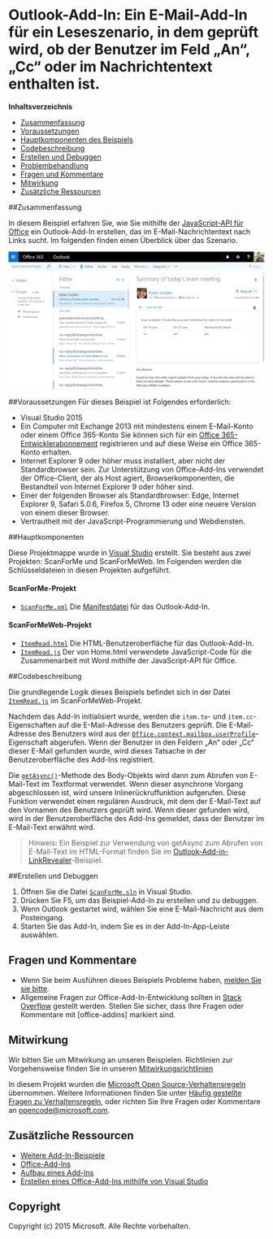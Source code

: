 # <a name="outlook-add-in-a-mail-add-in-for-a-read-scenario-that-checks-whether-the-user-is-mentioned-on-the-to-line-cc-line-or-body-of-an-email"></a>Outlook-Add-In: Ein E-Mail-Add-In für ein Leseszenario, in dem geprüft wird, ob der Benutzer im Feld „An“, „Cc“ oder im Nachrichtentext enthalten ist.

**Inhaltsverzeichnis**

* [Zusammenfassung](#summary)
* [Voraussetzungen](#prerequisites)
* [Hauptkomponenten des Beispiels](#components)
* [Codebeschreibung](#codedescription)
* [Erstellen und Debuggen](#build)
* [Problembehandlung](#troubleshooting)
* [Fragen und Kommentare](#questions)
* [Mitwirkung](#contribute)
* [Zusätzliche Ressourcen](#additional-resources)

<a name="summary"></a>
##<a name="summary"></a>Zusammenfassung

In diesem Beispiel erfahren Sie, wie Sie mithilfe der [JavaScript-API für Office](https://msdn.microsoft.com/library/b27e70c3-d87d-4d27-85e0-103996273298(v=office.15)) ein Outlook-Add-In erstellen, das im E-Mail-Nachrichtentext nach Links sucht. Im folgenden finden einen Überblick über das Szenario.

 ![](../readme-images/screenshot1.PNG)

<a name="prerequisites"></a>
##<a name="prerequisites"></a>Voraussetzungen
Für dieses Beispiel ist Folgendes erforderlich:  

  - Visual Studio 2015  
  - Ein Computer mit Exchange 2013 mit mindestens einem E-Mail-Konto oder einem Office 365-Konto Sie können sich für ein [Office 365-Entwicklerabonnement](https://aka.ms/devprogramsignup) registrieren und auf diese Weise ein Office 365-Konto erhalten.
  - Internet Explorer 9 oder höher muss installiert, aber nicht der Standardbrowser sein. Zur Unterstützung von Office-Add-Ins verwendet der Office-Client, der als Host agiert, Browserkomponenten, die Bestandteil von Internet Explorer 9 oder höher sind.
  - Einer der folgenden Browser als Standardbrowser: Edge, Internet Explorer 9, Safari 5.0.6, Firefox 5, Chrome 13 oder eine neuere Version von einem dieser Browser.
  - Vertrautheit mit der JavaScript-Programmierung und Webdiensten.

<a name="components"></a>
##<a name="key-components"></a>Hauptkomponenten

Diese Projektmappe wurde in [Visual Studio](https://msdn.microsoft.com/library/office/fp179827.aspx#Tools_CreatingWithVS) erstellt. Sie besteht aus zwei Projekten: ScanForMe und ScanForMeWeb. Im Folgenden werden die Schlüsseldateien in diesen Projekten aufgeführt. 
#### <a name="scanforme-project"></a>ScanForMe-Projekt

* [```ScanForMe.xml```](/ScanForMe/ScanForMeManifest/ScanForMe.xml) Die [Manifestdatei](https://dev.office.com/docs/add-ins/outlook/manifests/manifests) für das Outlook-Add-In.

#### <a name="scanformeweb-project"></a>ScanForMeWeb-Projekt

* [```ItemRead.html```](/ScanForMeWeb/ItemRead.html) Die HTML-Benutzeroberfläche für das Outlook-Add-In.
* [```ItemRead.js```](/ScanForMeWeb/ItemRead.js) Der von Home.html verwendete JavaScript-Code für die Zusammenarbeit mit Word mithilfe der JavaScript-API für Office. 


<a name="codedescription"></a>
##<a name="description-of-the-code"></a>Codebeschreibung

Die grundlegende Logik dieses Beispiels befindet sich in der Datei [```ItemRead.js```](/ScanForMeWeb/ItemRead.js) im ScanForMeWeb-Projekt. 

Nachdem das Add-In initialisiert wurde, werden die `item.to`- und `item.cc`-Eigenschaften auf die E-Mail-Adresse des Benutzers geprüft. Die E-Mail-Adresse des Benutzers wird aus der [```Office.context.mailbox.userProfile```](https://dev.office.com/reference/add-ins/outlook/Office.context.mailbox.userProfile)-Eigenschaft abgerufen. Wenn der Benutzer in den Feldern „An“ oder „Cc“ dieser E-Mail gefunden wurde, wird dieses Tatsache in der Benutzeroberfläche des Add-Ins registriert. 

Die [```getAsync()```](http://dev.office.com/reference/add-ins/outlook/Body)-Methode des Body-Objekts wird dann zum Abrufen von E-Mail-Text im Textformat verwendet. Wenn dieser asynchrone Vorgang abgeschlossen ist, wird unsere Inlinerückruffunktion aufgerufen. Diese Funktion verwendet einen regulären Ausdruck, mit dem der E-Mail-Text auf den Vornamen des Benutzers geprüft wird. Wenn dieser gefunden wird, wird in der Benutzeroberfläche des Add-Ins gemeldet, dass der Benutzer im E-Mail-Text erwähnt wird. 

>Hinweis: Ein Beispiel zur Verwendung von getAsync zum Abrufen von E-Mail-Text im HTML-Format finden Sie im [Outlook-Add-in-LinkRevealer](https://github.com/OfficeDev/Outlook-Add-in-LinkRevealer)-Beispiel. 


<a name="build"></a>
##<a name="build-and-debug"></a>Erstellen und Debuggen
1. Öffnen Sie die Datei [```ScanForMe.sln```](ScanForMe.sln) in Visual Studio.
2. Drücken Sie F5, um das Beispiel-Add-In zu erstellen und zu debuggen. 
3. Wenn Outlook gestartet wird, wählen Sie eine E-Mail-Nachricht aus dem Posteingang.
4. Starten Sie das Add-In, indem Sie es in der Add-In-App-Leiste auswählen.

<a name="questions"></a>
## <a name="questions-and-comments"></a>Fragen und Kommentare

- Wenn Sie beim Ausführen dieses Beispiels Probleme haben, [melden Sie sie bitte](https://github.com/OfficeDev/Outlook-Add-in-ScanForMe/issues).
- Allgemeine Fragen zur Office-Add-In-Entwicklung sollten in [Stack Overflow](http://stackoverflow.com/questions/tagged/office-addins) gestellt werden. Stellen Sie sicher, dass Ihre Fragen oder Kommentare mit [office-addins] markiert sind.


<a name="contribute"></a>
## <a name="contributing"></a>Mitwirkung ##
Wir bitten Sie um Mitwirkung an unseren Beispielen. Richtlinien zur Vorgehensweise finden Sie in unseren [Mitwirkungsrichtlinien](./Contributing.md)

In diesem Projekt wurden die [Microsoft Open Source-Verhaltensregeln](https://opensource.microsoft.com/codeofconduct/) übernommen. Weitere Informationen finden Sie unter [Häufig gestellte Fragen zu Verhaltensregeln](https://opensource.microsoft.com/codeofconduct/faq/), oder richten Sie Ihre Fragen oder Kommentare an [opencode@microsoft.com](mailto:opencode@microsoft.com).


<a name="additional-resources"></a>
## <a name="additional-resources"></a>Zusätzliche Ressourcen ##

- [Weitere Add-In-Beispiele](https://github.com/OfficeDev?utf8=%E2%9C%93&query=-Add-in)
- [Office-Add-Ins](https://dev.office.com/reference/add-ins)
- [Aufbau eines Add-Ins](https://dev.office.com/docs/add-ins/overview/office-add-ins#StartBuildingApps_AnatomyofApp)
- [Erstellen eines Office-Add-Ins mithilfe von Visual Studio](https://dev.office.com/docs/add-ins/get-started/create-and-debug-office-add-ins-in-visual-studio)


## <a name="copyright"></a>Copyright
Copyright (c) 2015 Microsoft. Alle Rechte vorbehalten.
